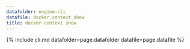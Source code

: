 ```yaml
---
datafolder: engine-cli
datafile: docker_context_show
title: docker context show
---
```

<!--
This page is automatically generated from Docker's source code. If you want to
suggest a change to the text that appears here, open a ticket or pull request
in the source repository on GitHub:

main:engine/reference/commandline/context_show.md
-->

{% include cli.md datafolder=page.datafolder datafile=page.datafile %}
